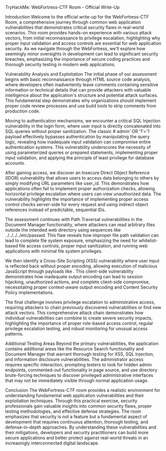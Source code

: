 TryHackMe: WebFortress-CTF Room - Official Write-Up

Introduction
Welcome to the official write-up for the WebFortress-CTF Room, a comprehensive journey through common web application vulnerabilities that demonstrates critical security flaws in real-world scenarios. This room provides hands-on experience with various attack vectors, from initial reconnaissance to privilege escalation, highlighting why proper input validation and access controls are essential for web application security. As we navigate through the WebFortress, we'll explore how seemingly minor oversights in development can lead to significant security breaches, emphasizing the importance of secure coding practices and thorough security testing in modern web applications.

Vulnerability Analysis and Exploitation
The initial phase of our assessment begins with basic reconnaissance through HTML source code analysis, where developers often inadvertently leave comments containing sensitive information or technical details that can provide attackers with valuable intelligence about the application's structure and potential attack surfaces. This fundamental step demonstrates why organizations should implement proper code review processes and use build tools to strip comments from production code.

Moving to authentication mechanisms, we encounter a critical SQL Injection vulnerability in the login form, where user input is directly concatenated into SQL queries without proper sanitization. The classic # admin' OR '1'='1 payload effectively bypasses authentication by manipulating the query logic, revealing how inadequate input validation can compromise entire authentication systems. This vulnerability underscores the necessity of using parameterized queries or prepared statements, implementing proper input validation, and applying the principle of least privilege for database accounts.

After gaining access, we discover an Insecure Direct Object Reference (IDOR) vulnerability that allows users to access data belonging to others by simply modifying URL parameters like user_id. This demonstrates how applications often fail to implement proper authorization checks, allowing horizontal privilege escalation where users can view unauthorized data. The vulnerability highlights the importance of implementing proper access control checks server-side for every request and using indirect object references instead of predictable, sequential IDs.

The assessment continues with Path Traversal vulnerabilities in the Document Manager functionality, where attackers can read arbitrary files outside the intended web directory using sequences like ../../../../etc/passwd. This flaw reveals how improper file path validation can lead to complete file system exposure, emphasizing the need for whitelist-based file access controls, proper input sanitization, and running web applications with minimal file system privileges.

We then identify a Cross-Site Scripting (XSS) vulnerability where user input is reflected back without proper encoding, allowing execution of malicious JavaScript through payloads like <script>alert(1)</script>. This client-side vulnerability demonstrates how inadequate output encoding can lead to session hijacking, unauthorized actions, and complete client-side compromise, necessitating proper context-aware output encoding and Content Security Policy implementations.

The final challenge involves privilege escalation to administrative access, requiring attackers to chain previously discovered vulnerabilities or find new attack vectors. This comprehensive attack chain demonstrates how individual vulnerabilities can combine to create severe security impacts, highlighting the importance of proper role-based access control, regular privilege escalation testing, and robust monitoring for unusual access patterns.

Additional Testing Areas
Beyond the primary vulnerabilities, the application contains additional areas like the Resource Search functionality and Document Manager that warrant thorough testing for XSS, SQL Injection, and information disclosure vulnerabilities. The administrator access requires specific interaction, prompting testers to look for hidden admin endpoints, commented-out functionality in page source, and use directory brute-forcing techniques to discover privileged administrative interfaces that may not be immediately visible through normal application usage.

Conclusion
The WebFortress-CTF room provides a realistic environment for understanding fundamental web application vulnerabilities and their exploitation techniques. Through this practical exercise, security professionals gain valuable insights into common security flaws, proper testing methodologies, and effective defense strategies. The room emphasizes that security is not a feature but a fundamental aspect of development that requires continuous attention, thorough testing, and defense-in-depth approaches. By understanding these vulnerabilities and their mitigations, developers and security practitioners can build more secure applications and better protect against real-world threats in an increasingly interconnected digital landscape.

